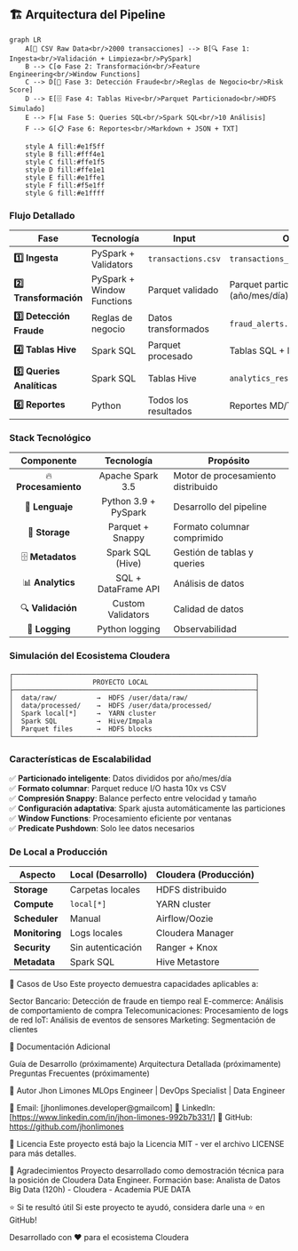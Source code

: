 ## 🏗️ Arquitectura del Pipeline
```mermaid
graph LR
    A[📄 CSV Raw Data<br/>2000 transacciones] --> B[🔍 Fase 1: Ingesta<br/>Validación + Limpieza<br/>PySpark]
    B --> C[⚙️ Fase 2: Transformación<br/>Feature Engineering<br/>Window Functions]
    C --> D[🚨 Fase 3: Detección Fraude<br/>Reglas de Negocio<br/>Risk Score]
    D --> E[🗄️ Fase 4: Tablas Hive<br/>Parquet Particionado<br/>HDFS Simulado]
    E --> F[📊 Fase 5: Queries SQL<br/>Spark SQL<br/>10 Análisis]
    F --> G[📋 Fase 6: Reportes<br/>Markdown + JSON + TXT]
    
    style A fill:#e1f5ff
    style B fill:#fff4e1
    style C fill:#ffe1f5
    style D fill:#ffe1e1
    style E fill:#e1ffe1
    style F fill:#f5e1ff
    style G fill:#e1ffff
```

### **Flujo Detallado**

| Fase | Tecnología | Input | Output | Tiempo |
|------|------------|-------|--------|--------|
| **1️⃣ Ingesta** | PySpark + Validators | `transactions.csv` | `transactions_validated.parquet` | ~6s |
| **2️⃣ Transformación** | PySpark + Window Functions | Parquet validado | Parquet particionado (año/mes/día) | ~5s |
| **3️⃣ Detección Fraude** | Reglas de negocio | Datos transformados | `fraud_alerts.parquet` + CSV | ~3s |
| **4️⃣ Tablas Hive** | Spark SQL | Parquet procesado | Tablas SQL + DDL | ~2s |
| **5️⃣ Queries Analíticas** | Spark SQL | Tablas Hive | `analytics_results.json` | ~4s |
| **6️⃣ Reportes** | Python | Todos los resultados | Reportes MD/TXT/JSON | ~2s |

### **Stack Tecnológico**

<div align="center">

| Componente | Tecnología | Propósito |
|:----------:|:----------:|-----------|
| 🔥 **Procesamiento** | Apache Spark 3.5 | Motor de procesamiento distribuido |
| 🐍 **Lenguaje** | Python 3.9 + PySpark | Desarrollo del pipeline |
| 💾 **Storage** | Parquet + Snappy | Formato columnar comprimido |
| 🗄️ **Metadatos** | Spark SQL (Hive) | Gestión de tablas y queries |
| 📊 **Analytics** | SQL + DataFrame API | Análisis de datos |
| 🔍 **Validación** | Custom Validators | Calidad de datos |
| 📝 **Logging** | Python logging | Observabilidad |

</div>

### **Simulación del Ecosistema Cloudera**
```
┌─────────────────────────────────────────────────────────────┐
│                    PROYECTO LOCAL                           │
├─────────────────────────────────────────────────────────────┤
│  data/raw/          →  HDFS /user/data/raw/                 │
│  data/processed/    →  HDFS /user/data/processed/           │
│  Spark local[*]     →  YARN cluster                         │
│  Spark SQL          →  Hive/Impala                          │
│  Parquet files      →  HDFS blocks                          │
└─────────────────────────────────────────────────────────────┘
```

### **Características de Escalabilidad**

✅ **Particionado inteligente**: Datos divididos por año/mes/día  
✅ **Formato columnar**: Parquet reduce I/O hasta 10x vs CSV  
✅ **Compresión Snappy**: Balance perfecto entre velocidad y tamaño  
✅ **Configuración adaptativa**: Spark ajusta automáticamente las particiones  
✅ **Window Functions**: Procesamiento eficiente por ventanas  
✅ **Predicate Pushdown**: Solo lee datos necesarios  

### **De Local a Producción**

| Aspecto | Local (Desarrollo) | Cloudera (Producción) |
|---------|-------------------|----------------------|
| **Storage** | Carpetas locales | HDFS distribuido |
| **Compute** | `local[*]` | YARN cluster |
| **Scheduler** | Manual | Airflow/Oozie |
| **Monitoring** | Logs locales | Cloudera Manager |
| **Security** | Sin autenticación | Ranger + Knox |
| **Metadata** | Spark SQL | Hive Metastore |

🤝 Casos de Uso
Este proyecto demuestra capacidades aplicables a:

Sector Bancario: Detección de fraude en tiempo real
E-commerce: Análisis de comportamiento de compra
Telecomunicaciones: Procesamiento de logs de red
IoT: Análisis de eventos de sensores
Marketing: Segmentación de clientes


📖 Documentación Adicional

Guía de Desarrollo (próximamente)
Arquitectura Detallada (próximamente)
Preguntas Frecuentes (próximamente)


👤 Autor
Jhon Limones
MLOps Engineer | DevOps Specialist | Data Engineer

📧 Email: [jhonlimones.developer@gmailcom]
💼 LinkedIn: [https://www.linkedin.com/in/jhon-limones-992b7b331/]
🐙 GitHub: https://github.com/jhonlimones


📄 Licencia
Este proyecto está bajo la Licencia MIT - ver el archivo LICENSE para más detalles.

🙏 Agradecimientos
Proyecto desarrollado como demostración técnica para la posición de Cloudera Data Engineer.
Formación base: Analista de Datos Big Data (120h) - Cloudera - Academia PUE DATA

⭐ Si te resultó útil
Si este proyecto te ayudó, considera darle una ⭐ en GitHub!

Desarrollado con ❤️ para el ecosistema Cloudera